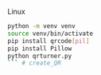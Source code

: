 

Linux

```bash
python -m venv venv
source venv/bin/activate
pip install qrcode[pil]
pip install Pillow
python qrturner.py
``` # create_QR
